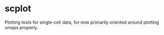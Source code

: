 # scplot
Plotting tools for single-cell data, for now primarily oriented around plotting umaps properly.
